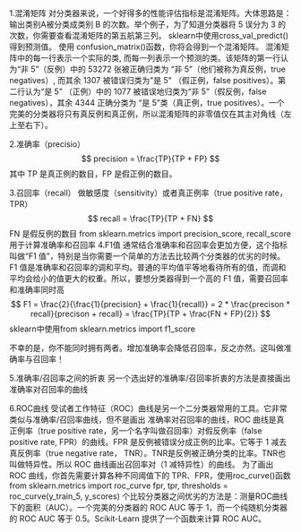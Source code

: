1.混淆矩阵
   对分类器来说，一个好得多的性能评估指标是混淆矩阵。大体思路是：输出类别A被分类成类别 B 的次数。举个例子，为了知道分类器将 5 误分为 3 的次数，你需要查看混淆矩阵的第五航第三列。
        sklearn中使用cross_val_predict()得到预测值。
    使用 confusion_matrix()函数，你将会得到一个混淆矩阵。
    混淆矩阵中的每一行表示一个实际的类, 而每一列表示一个预测的类。该矩阵的第一行认为“非 5”（反例）中的 53272 张被正确归类为 “非 5”（他们被称为真反例，true negatives）, 而其余 1307 被错误归类为"是 5" （假正例，false positives）。第二行认为“是 5” （正例）中的 1077 被错误地归类为“非 5”（假反例，false negatives），其余 4344 正确分类为 “是 5”类（真正例，true positives）。一个完美的分类器将只有真反例和真正例，所以混淆矩阵的非零值仅在其主对角线（左上至右下）。
 
 
2.准确率（precisio）
   $$ precision = \frac{TP}{TP + FP} $$   其中 TP 是真正例的数目，FP 是假正例的数目。
   
3.召回率（recall）    做敏感度（sensitivity）或者真正例率（true positive rate， TPR）
    $$ recall = \frac{TP}{TP + FN} $$   FN 是假反例的数目
     from sklearn.metrics import precision_score, recall_score
     用于计算准确率和召回率
4.F1值
     通常结合准确率和召回率会更加方便，这个指标叫做“F1 值”，特别是当你需要一个简单的方法去比较两个分类器的优劣的时候。F1 值是准确率和召回率的调和平均。普通的平均值平等地看待所有的值，而调和平均会给小的值更大的权重。所以，要想分类器得到一个高的 F1 值，需要召回率和准确率同时高
       $$ F1 = \frac{2}{\frac{1}{precision} + \frac{1}{recall}} = 2 * \frac{precison * recall}{precison + recall} = \frac{TP}{TP + \frac{FN + FP}{2}} $$
        sklearn中使用from sklearn.metrics import f1_score
   
   不幸的是，你不能同时拥有两者。增加准确率会降低召回率，反之亦然。这叫做准确率与召回率！
   
5.准确率/召回率之间的折衷
另一个选出好的准确率/召回率折衷的方法是直接画出准确率对召回率的曲线
     
6.ROC曲线
     受试者工作特征（ROC）曲线是另一个二分类器常用的工具。它非常类似与准确率/召回率曲线，但不是画出  准确率对召回率的曲线，ROC 曲线是真正例率（true positive rate，另一个名字叫做召回率）对假反例率（false positive rate, FPR）的曲线。FPR 是反例被错误分成正例的比率。它等于 1 减去真反例率（true negative rate， TNR）。TNR是反例被正确分类的比率。TNR也叫做特异性。所以 ROC 曲线画出召回率对（1 减特异性）的曲线。
      为了画出 ROC 曲线，你首先需要计算各种不同阈值下的 TPR、FPR，使用roc_curve()函数
      from sklearn.metrics import roc_curve
fpr, tpr, thresholds = roc_curve(y_train_5, y_scores)
     个比较分类器之间优劣的方法是：测量ROC曲线下的面积（AUC）。一个完美的分类器的 ROC AUC 等于 1，而一个纯随机分类器的 ROC AUC 等于 0.5。Scikit-Learn 提供了一个函数来计算 ROC AUC。
     


   
